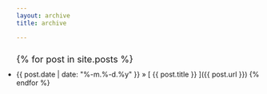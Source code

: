 ```yaml
---
layout: archive
title: archive

---
```


<style> p {
	font-size: 18px;
	line-height: 36px;
	margin-bottom: 3px;
} 
ul {
	-webkit-margin-before: 0;
	-webkit-margin-after: 0;
	-webkit-padding-start: 0px;
}
</style>

{% for post in site.posts %}
  * {{ post.date | date: "%-m.%-d.%y" }} &raquo; [ {{ post.title }} ]({{ post.url }})
{% endfor %}
